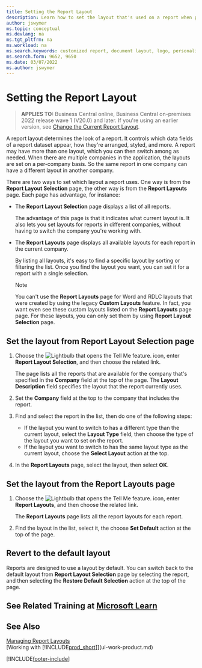 ```yaml
---
title: Setting the Report Layout
description: Learn how to set the layout that's used on a report when previewing and printing.
author: jswymer
ms.topic: conceptual
ms.devlang: na
ms.tgt_pltfrm: na
ms.workload: na
ms.search.keywords: customized report, document layout, logo, personalize
ms.search.form: 9652, 9650
ms.date: 03/07/2022
ms.author: jswymer
---
```

# Setting the Report Layout

> **APPLIES TO:** Business Central online, Business Central on-premises 2022 release wave 1 (V20.0) and later. If you're using an earlier version, see [Change the Current Report Layout](ui-how-change-layout-currently-used-report.md).

A report layout determines the look of a report. It controls which data fields of a report dataset appear, how they're arranged, styled, and more. A report may have more than one layout, which you can then switch among as needed. When there are multiple companies in the application, the layouts are set on a per-company basis. So the same report in one company can have a different layout in another company.

There are two ways to set which layout a report uses. One way is from the **Report Layout Selection** page, the other way is from the **Report Layouts** page. Each page has advantage, for instance: 

- The **Report Layout Selection** page displays a list of all reports.

  The advantage of this page is that it indicates what current layout is. It also lets you set layouts for reports in different companies, without having to switch the company you're working with.

- The **Report Layouts** page displays all available layouts for each report in the current company.

  By listing all layouts, it's easy to find a specific layout by sorting or filtering the list. Once you find the layout you want, you can set it for a report with a single selection.

  > [!NOTE]
  > You can't use the **Report Layouts** page for Word and RDLC layouts that were created by using the legacy **Custom Layouts** feature. In fact, you want even see these custom layouts listed on the **Report Layouts** page page. For these layouts, you can only set them by using **Report Layout Selection** page.

## Set the layout from Report Layout Selection page

1. Choose the ![Lightbulb that opens the Tell Me feature.](media/ui-search/search_small.png "Tell me what you want to do") icon, enter **Report Layout Selection**, and then choose the related link.
  
   The page lists all the reports that are available for the company that's specified in the **Company** field at the top of the page. The **Layout Description** field specifies the layout that the report currently uses.
2. Set the **Company** field at the top to the company that includes the report.
3. Find and select the report in the list, then do one of the following steps:

    - If the layout you want to switch to has a different type than the current layout, select the **Layout Type** field, then choose the type of the layout you want to set on the report. 
    - If the layout you want to switch to has the same layout type as the current layout, choose the **Select Layout** action at the top.

4. In the **Report Layouts** page, select the layout, then select **OK**.

## Set the layout from the Report Layouts page

1. Choose the ![Lightbulb that opens the Tell Me feature.](media/ui-search/search_small.png "Tell me what you want to do") icon, enter **Report Layouts**, and then choose the related link.
  
   The **Report Layouts** page lists all the report layouts for each report.
2. Find the layout in the list, select it, the choose **Set Default** action at the top of the page.

## Revert to the default layout

Reports are designed to use a layout by default. You can switch back to the default layout from **Report Layout Selection** page by selecting the report, and then selecting the **Restore Default Selection** action at the top of the page.
  
## See Related Training at [Microsoft Learn](/learn/modules/change-documents-dynamics-365-business-central/index)

## See Also

[Managing Report Layouts](ui-manage-report-layouts.md)  
[Working with [!INCLUDE[prod_short](includes/prod_short.md)]](ui-work-product.md)


[!INCLUDE[footer-include](includes/footer-banner.md)]